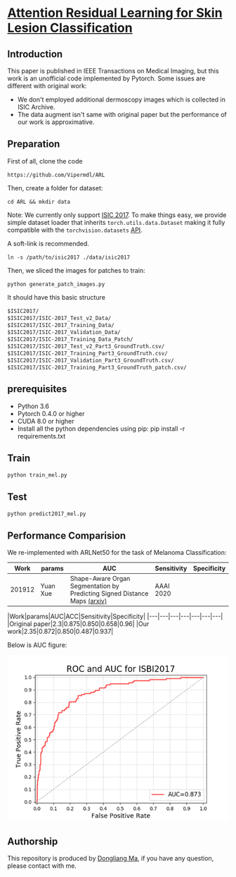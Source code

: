 # [Attention Residual Learning for Skin Lesion Classification](https://ieeexplore.ieee.org/document/8620285)

## Introduction

This paper is published in IEEE Transactions on Medical Imaging, but this work is an unofficial code implemented by Pytorch. Some issues are different with original work:

* We don't employed additional dermoscopy images which is collected in ISIC Archive.
* The data augment isn't same with original paper but the performance of our work is approximative.

## Preparation

First of all, clone the code
```
https://github.com/Vipermdl/ARL
```

Then, create a folder for dataset:
```
cd ARL && mkdir data
```

Note: We currently only support [ISIC 2017](https://challenge.kitware.com/#challenge/583f126bcad3a51cc66c8d9a). To make things easy, we provide simple dataset loader that inherits `torch.utils.data.Dataset` making it fully compatible with the `torchvision.datasets` [API](http://pytorch.org/docs/torchvision/datasets.html).

A soft-link is recommended. 
```
ln -s /path/to/isic2017 ./data/isic2017
```

Then, we sliced the images for patches to train:
```
python generate_patch_images.py
```

It should have this basic structure
```Shell
$ISIC2017/
$ISIC2017/ISIC-2017_Test_v2_Data/
$ISIC2017/ISIC-2017_Training_Data/
$ISIC2017/ISIC-2017_Validation_Data/
$ISIC2017/ISIC-2017_Training_Data_Patch/
$ISIC2017/ISIC-2017_Test_v2_Part3_GroundTruth.csv/
$ISIC2017/ISIC-2017_Training_Part3_GroundTruth.csv/
$ISIC2017/ISIC-2017_Validation_Part3_GroundTruth.csv/
$ISIC2017/ISIC-2017_Training_Part3_GroundTruth_patch.csv/
```

## prerequisites

* Python 3.6
* Pytorch 0.4.0 or higher
* CUDA 8.0 or higher
* Install all the python dependencies using pip: pip install -r requirements.txt

## Train 

```
python train_mel.py
```

## Test 

```
python predict2017_mel.py
```

## Performance Comparision

We re-implemented with ARLNet50 for the task of Melanoma Classification: 

|Work|params|AUC|Sensitivity|Specificity|
|---|---|---|---|---|
|201912|Yuan Xue|Shape-Aware Organ Segmentation by Predicting Signed Distance Maps [(arxiv)](https://arxiv.org/abs/1912.03849)|AAAI 2020|

|Work|params|AUC|ACC|Sensitivity|Specificity| 
|---|---|---|---|---|---|---| 
|Original paper|2.3|0.875|0.850|0.658|0.96| 
|Our work|2.35|0.872|0.850|0.487|0.937| 


Below is AUC figure:

<div style="color:#0000FF" align="center">
<img src="2017_mel_arlnet50_e100_b32.png"/> 
</div>

## Authorship

This repository is produced by [Dongliang Ma](https://github.com/Vipermdl), if you have any question, please contact with me.
